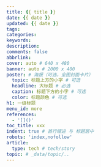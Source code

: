 ```yaml
---
title: {{ title }}
date: {{ date }}
updated: {{ date }}
tags:
categories: 
keywords: 
description:
comments: false
abbrlink: 
cover: auto # 640 x 480
banner: auto # 2000 x 400
poster: # 海报（可选，全图封面卡片）
  topic: 标题上方的小字 # 可选
  headline: 大标题 # 必选
  caption: 标题下方的小字 # 可选
  color: 标题颜色 # 可选
h1: 一级标题
menu_id: more
references:
  - '[]()'
toc_title: xxx
indent: true # 首行缩进 与 标题居中
robots: 'index,nofollow'
article:
  type: tech # tech/story
topic: # _data/topic/..
---
```


